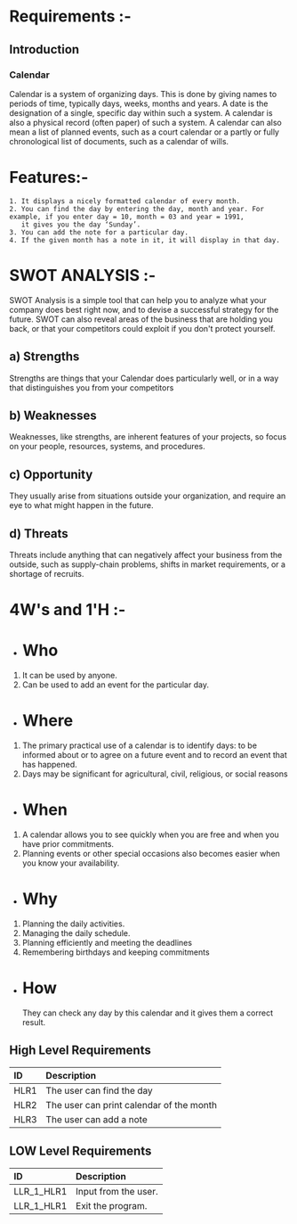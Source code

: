 # Requirements :-
## Introduction 
### Calendar
Calendar is a system of organizing days. This is done by giving names to periods of time, typically days, weeks, months and years. A date is the designation of a single, specific day within such a system. A calendar is also a physical record (often paper) of such a system. A calendar can also mean a list of planned events, such as a court calendar or a partly or fully chronological list of documents, such as a calendar of wills. 


# Features:-
    1. It displays a nicely formatted calendar of every month.
    2. You can find the day by entering the day, month and year. For example, if you enter day = 10, month = 03 and year = 1991, 
       it gives you the day ‘Sunday’.
    3. You can add the note for a particular day.
    4. If the given month has a note in it, it will display in that day.



# SWOT ANALYSIS :-
SWOT Analysis is a simple tool that can help you to analyze what your company does best right now, and to devise a successful strategy for the future. SWOT can also reveal areas of the business that are holding you back, or that your competitors could exploit if you don't protect yourself.



## a) Strengths 
Strengths are things that your Calendar does particularly well, or in a way that distinguishes you from your competitors
## b) Weaknesses
Weaknesses, like strengths, are inherent features of your projects, so focus on your people, resources, systems, and procedures. 
## c)  Opportunity
They usually arise from situations outside your organization, and require an eye to what might happen in the future.   
## d) Threats 
Threats include anything that can negatively affect your business from the outside, such as supply-chain problems, shifts in market requirements, or a shortage of recruits.

# 4W's and 1'H :-
- # Who
1. It can be used by anyone.
2. Can be used to add an event for the particular day.
- # Where 
 1. The primary practical use of a calendar is to identify days: to be informed about or to agree on a future event and to record an event that has happened. 
 2. Days may be significant for agricultural, civil, religious, or social reasons
- # When
1. A calendar allows you to see quickly when you are free and when you have prior commitments. 
2. Planning events or other special occasions also becomes easier when you know your availability.
- # Why
 1. Planning the daily activities.
 2. Managing the daily schedule.
 3. Planning efficiently and meeting the deadlines
 4. Remembering birthdays and keeping commitments

- # How
  They can check any day by this calendar and it gives them a correct result.
 ## High Level Requirements






 | ID     | Description                |
 | :------- | :------------------------- |
 | HLR1|  The user can find the day |
 | HLR2|  The user can print calendar of the month |
 | HLR3|  The user can add a note |

## LOW Level Requirements


 | ID     | Description                       |
 | :------- | :-------------------------------- |
 | LLR_1_HLR1 | Input from the user.        
 |LLR_1_HLR1| Exit the program.
 



